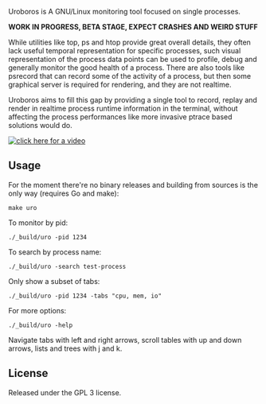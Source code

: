 Uroboros is A GNU/Linux monitoring tool focused on single processes. 

**WORK IN PROGRESS, BETA STAGE, EXPECT CRASHES AND WEIRD STUFF**

While 
utilities like top, ps and htop provide great overall details, they often lack useful temporal representation for 
specific processes, such visual representation of the process data points can be used to profile, debug and 
generally monitor the good health of a process. There are also tools like psrecord that can record some of the 
activity of a process, but then some graphical server is required for rendering, and they are not realtime.

Uroboros aims to fill this gap by providing a single tool to record, replay and render in realtime process 
runtime information in the terminal, without affecting the process performances like more invasive ptrace based 
solutions 
would do.

[![click here for a video](https://img.youtube.com/vi/Kxl5F5yHi3E/0.jpg)](https://www.youtube.com/watch?v=Kxl5F5yHi3E)

## Usage

For the moment there're no binary releases and building from sources is the only way (requires Go and make):

    make uro

To monitor by pid:

    ./_build/uro -pid 1234

To search by process name:

    ./_build/uro -search test-process

Only show a subset of tabs:

    ./_build/uro -pid 1234 -tabs "cpu, mem, io"

For more options:
    
    ./_build/uro -help

Navigate tabs with left and right arrows, scroll tables with up and down arrows, lists and trees with j and k.

## License

Released under the GPL 3 license.